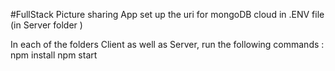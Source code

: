 #FullStack Picture sharing App
set up the uri for mongoDB cloud in .ENV file (in Server folder )

In each of the folders Client as well as Server, run the following commands :
npm install
npm start